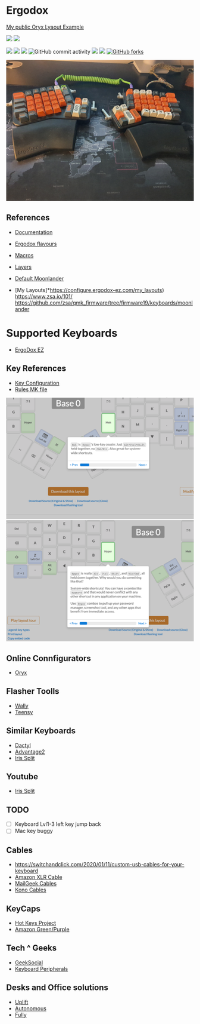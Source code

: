 # Ergodox

[My public Oryx Lyaout Example](https://configure.ergodox-ez.com/ergodox-ez/layouts/lAN7e/latest)

[![](https://github.com/ivankatliarchuk/ergodox-ez/workflows/rev1/badge.svg)](https://github.com/ivankatliarchuk/ergodox-ez/actions?query=workflow%3Arev1)
[![](https://github.com/ivankatliarchuk/ergodox-ez/workflows/rev2/badge.svg)](https://github.com/ivankatliarchuk/ergodox-ez/actions?query=workflow%3Arev2)

[![](https://img.shields.io/github/license/ivankatliarchuk/ergodox-ez)](https://github.com/ivankatliarchuk/ergodox-ez)
[![](https://img.shields.io/github/repo-size/ivankatliarchuk/ergodox-ez)](https://github.com/ivankatliarchuk/ergodox-ez)
![](https://img.shields.io/github/languages/top/ivankatliarchuk/ergodox-ez?color=green&logo=c&logoColor=blue)
![GitHub commit activity](https://img.shields.io/github/commit-activity/m/ivankatliarchuk/ergodox-ez?color=green)
![](https://img.shields.io/github/last-commit/ivankatliarchuk/ergodox-ez)
![](https://img.shields.io/github/contributors/ivankatliarchuk/ergodox-ez)
[![GitHub forks](https://img.shields.io/github/forks/ivankatliarchuk/ergodox-ez.svg?style=social&label=Fork)](https://github.com/ivankatliarchuk/ergodox-ez)

![keyboard](assets/keyboard-2020.jpg)

## References

- [Documentation](https://docs.qmk.fm/#/)
- [Ergodox flavours](https://github.com/qmk/qmk_firmware/tree/master/keyboards/ergodox_ez)

- [Macros](https://docs.qmk.fm/#/feature_macros)
- [Layers](https://docs.qmk.fm/#/feature_layers)
- [Default Moonlander](https://configure.ergodox-ez.com/moonlander/layouts/default/latest/0)
- [My Layouts]*https://configure.ergodox-ez.com/my_layouts)
https://www.zsa.io/101/
https://github.com/zsa/qmk_firmware/tree/firmware19/keyboards/moonlander

# Supported Keyboards

* [ErgoDox EZ](/ergodox/)

## Key References

- [Key Configuration](https://docs.qmk.fm/#/config_options?id=the-configh-file)
- [Rules MK file](https://docs.qmk.fm/#/config_options?id=the-rulesmk-file)

![meh](assets/meh-key.png)
![hyper](assets/hyper-key.png)

## Online Connfigurators

- [Oryx](https://configure.ergodox-ez.com/ergodox-ez/layouts/default/latest/0)

## Flasher Toolls

- [Wally](https://ergodox-ez.com/pages/wally)
- [Teensy](https://www.pjrc.com/teensy/teensy31.html)

## Similar Keyboards

- [Dactyl](https://github.com/adereth/dactyl-keyboard)
- [Advantage2](https://kinesis-ergo.com/shop/advantage2/)
- [Iris Split](https://keeb.io/collections/iris-split-ergonomic-keyboard/products/iris-keyboard-split-ergonomic-keyboard)

## Youtube

- [Iris Split](youtube.com/watch?v=0P6oIOB-whM)

## TODO

- [ ] Keyboard Lvl1-3 left key jump back
- [ ] Mac key buggy

## Cables

- https://switchandclick.com/2020/01/11/custom-usb-cables-for-your-keyboard
- [Amazon XLR Cable](https://www.amazon.co.uk/Mechanical-Keyboard-Connector-Paracord-Advanced-Gradient-purple/dp/B086C9W43J/ref=sr_1_1?dchild=1&keywords=Custom%2BCoiled%2BType%2BC%2BUSB%2BCable%2Bfor%2BMechanical%2BKeyboard%2BXLR%2BConnector%2BSpiral%2BParacord%2B80cm%2BAdvanced%2BVersion%2B(Gradient%2BPurple)&linkCode=gs3&linkId=0c48ad9507a4c308f65c233755554f8d&qid=1607185505&quartzVehicle=819-211&replacementKeywords=custom%2Bcoiled%2Btype%2Bc%2Busb%2Bcable%2Bfor%2Bmechanical%2Bkeyboard%2Bconnector%2Bspiral%2Bparacord%2B80cm%2Badvanced%2Bversion%2B(gradient%2Bpurple)&sr=8-1&tag=kbuk0f-21&th=1)
- [MailGeek Cables](https://www.melgeek.com/collections/melgeek-handmade-usb-cable/products/melgeek-handmade-custom-coiled-usb-cable-with-aviator-2)
- [Kono Cables](https://kono.store/products/kono-aviator-cables?variant=32174074069075)

## KeyCaps

- [Hot Keys Project](https://www.hotkeysproject.com/)
- [Amazon Green/Purple](https://www.amazon.co.uk/Sunzit-Backlight-Two-Color-Mechanical-Keyboard/dp/B07TKKTRCV/ref=pd_sbs_23_7?_encoding=UTF8&pd_rd_i=B07TKKTRCV&pd_rd_r=6fd16dfa-3c11-4399-b667-5b541c233ce7&pd_rd_w=q6ofd&pd_rd_wg=hd4vv&pf_rd_p=2304238d-df78-4b25-a9a0-b27dc7bd722e&pf_rd_r=NXDP5E2D2J7MDRVFW14N&psc=1&refRID=NXDP5E2D2J7MDRVFW14N)

## Tech ^ Geeks

- [GeekSocial](https://www.geeksocial.net/)
- [Keyboard Peripherals](https://keybumps.com/products/usb-cables.html)

## Desks and Office solutions

- [Uplift](https://www.upliftdesk.com/)
- [Autonomous](https://www.autonomous.ai/smart-office)
- [Fully](www.fully.com)
